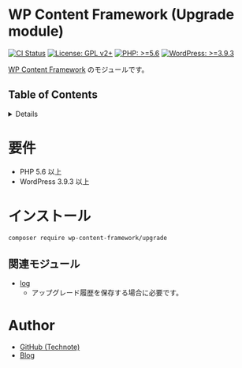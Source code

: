 # WP Content Framework (Upgrade module)

[![CI Status](https://github.com/wp-content-framework/upgrade/workflows/CI/badge.svg)](https://github.com/wp-content-framework/upgrade/actions)
[![License: GPL v2+](https://img.shields.io/badge/License-GPL%20v2%2B-blue.svg)](http://www.gnu.org/licenses/gpl-2.0.html)
[![PHP: >=5.6](https://img.shields.io/badge/PHP-%3E%3D5.6-orange.svg)](http://php.net/)
[![WordPress: >=3.9.3](https://img.shields.io/badge/WordPress-%3E%3D3.9.3-brightgreen.svg)](https://wordpress.org/)

[WP Content Framework](https://github.com/wp-content-framework/core) のモジュールです。

## Table of Contents

<!-- START doctoc generated TOC please keep comment here to allow auto update -->
<!-- DON'T EDIT THIS SECTION, INSTEAD RE-RUN doctoc TO UPDATE -->
<details>
<summary>Details</summary>

- [要件](#%E8%A6%81%E4%BB%B6)
- [インストール](#%E3%82%A4%E3%83%B3%E3%82%B9%E3%83%88%E3%83%BC%E3%83%AB)
  - [関連モジュール](#%E9%96%A2%E9%80%A3%E3%83%A2%E3%82%B8%E3%83%A5%E3%83%BC%E3%83%AB)
- [Author](#author)

</details>
<!-- END doctoc generated TOC please keep comment here to allow auto update -->

# 要件
- PHP 5.6 以上
- WordPress 3.9.3 以上

# インストール

``` composer require wp-content-framework/upgrade ```

## 関連モジュール
* [log](https://github.com/wp-content-framework/log)
  * アップグレード履歴を保存する場合に必要です。

# Author
- [GitHub (Technote)](https://github.com/technote-space)
- [Blog](https://technote.space)
